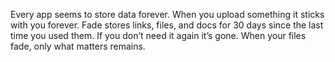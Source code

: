 Every app seems to store data forever. When you upload something it sticks with you forever. Fade stores links, files, and docs for 30 days since the last time you used them. If you don’t need it again it’s gone. When your files fade, only what matters remains.
[]()

